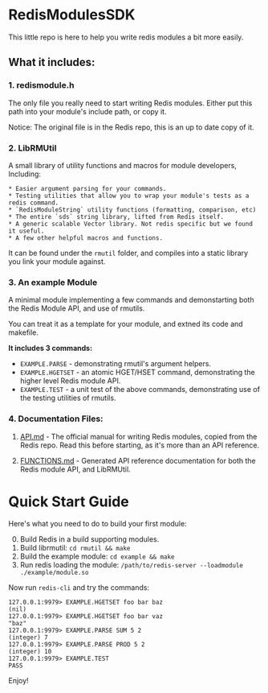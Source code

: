 # RedisModulesSDK

This little repo is here to help you write redis modules a bit more easily.

## What it includes:

### 1. redismodule.h

The only file you really need to start writing Redis modules. Either put this path into your module's include path, or copy it. 

Notice: The original file is in the Redis repo, this is an up to date copy of it.

### 2. LibRMUtil 

A small library of utility functions and macros for module developers, Including:

    * Easier argument parsing for your commands.
    * Testing utilities that allow you to wrap your module's tests as a redis command.
    * `RedisModuleString` utility functions (formatting, comparison, etc)
    * The entire `sds` string library, lifted from Redis itself.
    * A generic scalable Vector library. Not redis specific but we found it useful.
    * A few other helpful macros and functions.

It can be found under the `rmutil` folder, and compiles into a static library you link your module against.    

### 3. An example Module

A minimal module implementing a few commands and demonstarting both the Redis Module API, and use of rmutils.

You can treat it as a template for your module, and extned its code and makefile.

**It includes 3 commands:**

* `EXAMPLE.PARSE` - demonstrating rmutil's argument helpers.
* `EXAMPLE.HGETSET` - an atomic HGET/HSET command, demonstrating the higher level Redis module API.
* `EXAMPLE.TEST` - a unit test of the above commands, demonstrating use of the testing utilities of rmutils.  
  
### 4. Documentation Files:

1. [API.md](API.md) - The official manual for writing Redis modules, copied from the Redis repo. 
Read this before starting, as it's more than an API reference.

2. [FUNCTIONS.md](FUNCTIONS.md) - Generated API reference documentation for both the Redis module API, and LibRMUtil.


# Quick Start Guide

Here's what you need to do to build your first module:

0. Build Redis in a build supporting modules.
1. Build librmutil: `cd rmutil && make`
2. Build the example module: `cd example && make`
3. Run redis loading the module: `/path/to/redis-server --loadmodule ./example/module.so`

Now run `redis-cli` and try the commands:

```
127.0.0.1:9979> EXAMPLE.HGETSET foo bar baz
(nil)
127.0.0.1:9979> EXAMPLE.HGETSET foo bar vaz
"baz"
127.0.0.1:9979> EXAMPLE.PARSE SUM 5 2
(integer) 7
127.0.0.1:9979> EXAMPLE.PARSE PROD 5 2
(integer) 10
127.0.0.1:9979> EXAMPLE.TEST
PASS
```

Enjoy!
    